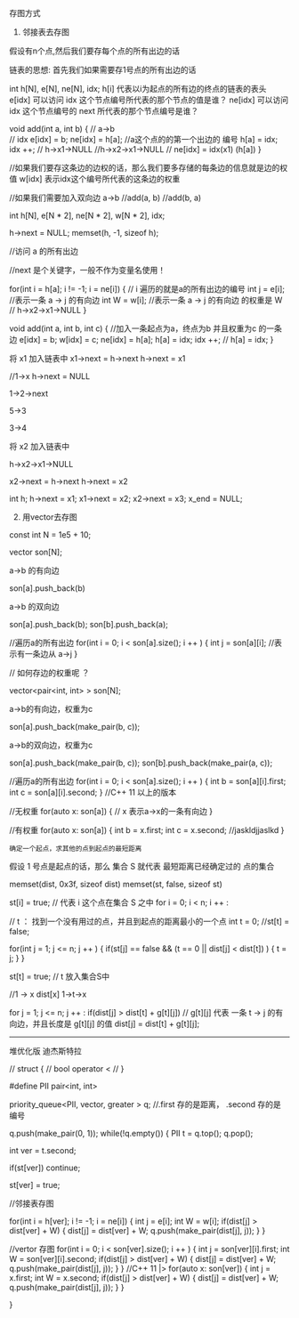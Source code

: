 存图方式
1. 邻接表去存图

假设有n个点,然后我们要存每个点的所有出边的话

链表的思想:
首先我们如果需要存1号点的所有出边的话

int h[N], e[N], ne[N], idx;
h[i] 代表以i为起点的所有边的终点的链表的表头
e[idx] 可以访问 idx 这个节点编号所代表的那个节点的值是谁？
ne[idx] 可以访问 idx 这个节点编号的 next 所代表的那个节点编号是谁？

void add(int a, int b) {
  //  a->b  
  // idx
  e[idx] = b;
  ne[idx] = h[a]; //a这个点的的第一个出边的 编号
  h[a] = idx;
  idx ++;
  // h->x1->NULL
  //h->x2->x1->NULL
  // ne[idx] = idx(x1) (h[a])
}


//如果我们要存这条边的边权的话，那么我们要多存储的每条边的信息就是边的权值
w[idx] 表示idx这个编号所代表的这条边的权重


//如果我们需要加入双向边 a->b
//add(a, b)
//add(b, a)


int h[N], e[N * 2], ne[N * 2], w[N * 2], idx;

h->next = NULL;
memset(h, -1, sizeof h);

//访问 a 的所有出边


//next 是个关键字，一般不作为变量名使用！

for(int i = h[a]; i != -1; i = ne[i]) {
  // i 遍历的就是a的所有出边的编号
  int j = e[i]; //表示一条 a -> j 的有向边
  int W = w[i]; //表示一条 a -> j 的有向边 的权重是 W
  // h->x2->x1->NULL
}

void add(int a, int b, int c) {
  //加入一条起点为a，终点为b 并且权重为c 的一条边
  e[idx] = b;
  w[idx] = c;
  ne[idx] = h[a];
  h[a] = idx;
  idx ++;
  // h[a] = idx;
}



将 x1 加入链表中
x1->next = h->next
h->next = x1


//1->x
h->next = NULL



1->2->next

5->3

3->4

将 x2 加入链表中


h->x2->x1->NULL

x2->next = h->next
h->next = x2


int h;
h->next = x1;
x1->next = x2;
x2->next = x3;
x_end = NULL;


2. 用vector去存图

const int N = 1e5 + 10;

vector<int> son[N];

a->b 的有向边

son[a].push_back(b)

a->b 的双向边

son[a].push_back(b);
son[b].push_back(a);

//遍历a的所有出边
for(int i = 0; i < son[a].size(); i ++ ) {
  int j = son[a][i];
  //表示有一条边从 a->j 
}


// 如何存边的权重呢 ？  

vector<pair<int, int> > son[N];

a->b的有向边，权重为c

son[a].push_back(make_pair(b, c));

a->b的双向边，权重为c

son[a].push_back(make_pair(b, c));
son[b].push_back(make_pair(a, c));

//遍历a的所有出边
for(int i = 0; i < son[a].size(); i ++ ) {
  int b = son[a][i].first;
  int c = son[a][i].second; 
}
//C++ 11  以上的版本

//无权重
for(auto x: son[a]) {
  // x 表示a->x的一条有向边
}

//有权重
for(auto x: son[a]) {
  int b = x.first;
  int c = x.second;
  //jaskldjjaslkd
}




    确定一个起点，求其他的点到起点的最短距离

假设 1 号点是起点的话，那么 集合 S 就代表 最短距离已经确定过的 点的集合

memset(dist, 0x3f, sizeof dist)
memset(st, false, sizeof st)

st[i] = true; // 代表 i 这个点在集合 S 之中
for i = 0; i < n; i ++ :

  // t ： 找到一个没有用过的点，并且到起点的距离最小的一个点
  int t = 0; //st[t] = false;

  for(int j = 1; j <= n; j ++ ) {
    if(st[j] == false && (t == 0 || dist[j] < dist[t]) ) {
      t = j;
    }
  }

  st[t] = true;  // t 放入集合S中
  
  //1 -> x  dist[x]  1->t->x

  for j = 1; j <= n; j ++  : 
    if(dist[j] > dist[t] + g[t][j])  // g[t][j] 代表 一条 t -> j 的有向边，并且长度是 g[t][j] 的值
      dist[j] = dist[t] + g[t][j];



-----

堆优化版 迪杰斯特拉

// struct {
//   bool operator <
// }

#define PII pair<int, int> 

priority_queue<PII, vector<PII>, greater<PII> > q;
//.first 存的是距离， .second 存的是 编号

q.push(make_pair(0, 1));
while(!q.empty()) {
  PII t = q.top();    q.pop();

  int ver = t.second;

  if(st[ver]) continue;

  st[ver] = true;
  
  //邻接表存图

  for(int i = h[ver]; i != -1; i = ne[i]) {
    int j = e[i]; 
    int W = w[i];
    if(dist[j] > dist[ver] + W) {
      dist[j] = dist[ver] + W;
      q.push(make_pair(dist[j], j));
    }
  }


  //vertor 存图
  for(int i = 0; i < son[ver].size(); i ++ ) {
    int j = son[ver][i].first;
    int W = son[ver][i].second;
    if(dist[j] > dist[ver] + W) {
      dist[j] = dist[ver] + W;
      q.push(make_pair(dist[j], j));
    }
  }
  //C++ 11 |>
  for(auto x: son[ver]) {
    int j = x.first;
    int W = x.second;
    if(dist[j] > dist[ver] + W) {
      dist[j] = dist[ver] + W;
      q.push(make_pair(dist[j], j));
    }
  }

}




